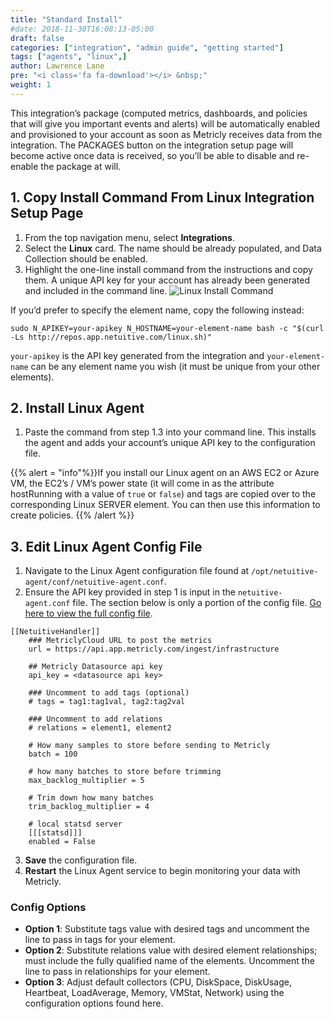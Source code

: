 ```yaml
---
title: "Standard Install"
#date: 2018-11-30T16:08:13-05:00
draft: false
categories: ["integration", "admin guide", "getting started"]
tags: ["agents", "linux",]
author: Lawrence Lane
pre: "<i class='fa fa-download'></i> &nbsp;"
weight: 1
---
```

This integration’s package (computed metrics, dashboards, and policies that will give you important events and alerts) will be automatically enabled and provisioned to your account as soon as Metricly receives data from the integration. The PACKAGES button on the integration setup page will become active once data is received, so you’ll be able to disable and re-enable the package at will.

## 1. Copy Install Command From Linux Integration Setup Page

1. From the top navigation menu, select **Integrations**.
2. Select the **Linux** card. The name should be already populated, and Data Collection should be enabled.
3. Highlight the one-line install command from the instructions and copy them. A unique API key for your account has already been generated and included in the command line.
![Linux Install Command](/images/LINUX-standard-install/linux-install-command.png)

If you’d prefer to specify the element name, copy the following instead:

```
sudo N_APIKEY=your-apikey N_HOSTNAME=your-element-name bash -c "$(curl -Ls http://repos.app.netuitive.com/linux.sh)"
```

`your-apikey` is the API key generated from the integration and `your-element-name` can be any element name you wish (it must be unique from your other elements).

## 2. Install Linux Agent
1. Paste the command from step 1.3 into your command line. This  installs the agent and adds your account’s unique API key to the configuration file.

{{% alert = "info"%}}If you install our Linux agent on an AWS EC2 or Azure VM, the EC2’s / VM’s power state (it will come in as the attribute hostRunning with a value of `true` or `false`) and tags are copied over to the corresponding Linux SERVER element. You can then use this information to create policies. {{% /alert %}}

## 3. Edit Linux Agent Config File
1. Navigate to the Linux Agent configuration file found at ``/opt/netuitive-agent/conf/netuitive-agent.conf``.
2. Ensure the API key provided in step 1 is input in the `netuitive-agent.conf` file. The section below is only a portion of the config file. [Go here to view the full config file][1].
```
[[NetuitiveHandler]]
    ### MetriclyCloud URL to post the metrics
    url = https://api.app.metricly.com/ingest/infrastructure

    ## Metricly Datasource api key
    api_key = <datasource api key>

    ### Uncomment to add tags (optional)
    # tags = tag1:tag1val, tag2:tag2val

    ### Uncomment to add relations
    # relations = element1, element2

    # How many samples to store before sending to Metricly
    batch = 100

    # how many batches to store before trimming
    max_backlog_multiplier = 5

    # Trim down how many batches
    trim_backlog_multiplier = 4

    # local statsd server
    [[[statsd]]]
    enabled = False
```
3. **Save** the configuration file.
4. **Restart** the Linux Agent service to begin monitoring your data with Metricly.

### Config Options
- **Option 1**:  Substitute tags value with desired tags and uncomment the line to pass in tags for your element.
- **Option 2**:  Substitute relations value with desired element relationships; must include the fully qualified name of the elements. Uncomment the line to pass in relationships for your element.
- **Option 3**: Adjust  default collectors (CPU, DiskSpace, DiskUsage, Heartbeat, LoadAverage, Memory, VMStat, Network) using the configuration options found here.  


[1]:https://raw.githubusercontent.com/netuitive/omnibus-netuitive-agent/master/netuitive/conf/netuitive-agent.conf
